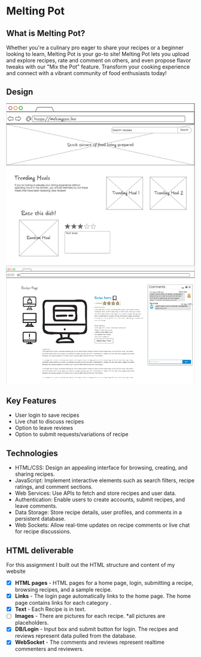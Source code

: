 # Melting Pot

## What is Melting Pot?
Whether you're a culinary pro eager to share your recipes or a beginner looking to learn, Melting Pot is your go-to site! Melting Pot lets you upload and explore recipes, rate and comment on others, and even propose flavor tweaks with our "Mix the Pot" feature. Transform your cooking experience and connect with a vibrant community of food enthusiasts today!

## Design
![homepage](Pictures/homepage.png)
![recipepage](Pictures/recipepage.png)


## Key Features
 - User login to save recipes
 - Live chat to discuss recipes
 - Option to leave reviews
 - Option to submit requests/variations of recipe

## Technologies
 - HTML/CSS: Design an appealing interface for browsing, creating, and sharing recipes.
 - JavaScript: Implement interactive elements such as search filters, recipe ratings, and comment sections.
 - Web Services: Use APIs to fetch and store recipes and user data.
 - Authentication: Enable users to create accounts, submit recipes, and leave comments.
 - Data Storage: Store recipe details, user profiles, and comments in a persistent database.
 - Web Sockets: Allow real-time updates on recipe comments or live chat for recipe discussions.

 ## HTML deliverable

For this assignment I built out the HTML structure and content of my website

- [x] **HTML pages** - HTML pages for a home page, login, submitting a recipe, browsing recipes, and a sample recipe.
- [x] **Links** - The login page automatically links to the home page. The home page contains links for each category .
- [x] **Text** - Each Recipe is in text.
- [ ] **Images** - There are pictures for each recipe. *all pictures are placeholders.
- [x] **DB/Login** - Input box and submit button for login. The recipes and reviews represent data pulled from the database.
- [x] **WebSocket** - The comments and reviews represent realtime commenters and reviewers.
